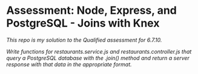 # Assessment: Node, Express, and PostgreSQL - Joins with Knex

*This repo is my solution to the Qualified assessment for 6.7.10.*

*Write functions for restaurants.service.js and restaurants.controller.js that query a PostgreSQL database with the .join() method and return a server response with that data in the appropriate format.*

